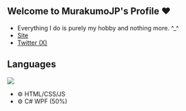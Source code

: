 ## Welcome to MurakumoJP's Profile ❤
- Everything I do is purely my hobby and nothing more. ^_^
- [Site](https://murakumo-jp.github.io/)
- [Twitter (X)](https://twitter.com/MurakumoJP)

## Languages
<a href="https://github.com/Murakumo-JP/MyAnimeList-CSS/tree/master/AzurBlur">
  <img src="https://murakumo-jp.github.io/MyAnimeList-CSS/AzurBlur/Assets/Atago/Summer-March/Resources/AtagoSummerChibi.png"/>
</a>

- ⚙ HTML/CSS/JS
- ⚙ C# WPF (50%)
